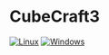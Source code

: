 # CubeCraft3
[![Linux](https://github.com/AdamYuan/CubeCraft3/actions/workflows/linux.yml/badge.svg)](https://github.com/AdamYuan/CubeCraft3/actions/workflows/linux.yml)
[![Windows](https://github.com/AdamYuan/CubeCraft3/actions/workflows/windows.yml/badge.svg)](https://github.com/AdamYuan/CubeCraft3/actions/workflows/windows.yml)
